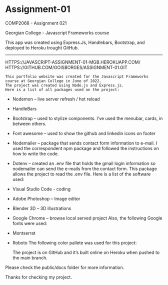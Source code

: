 # Assignment-01
 COMP2068 - Assignment 021

Georgian College - Javascript Frameworks course

This app was created using Express.Js, Handlebars, Bootstrap, and deployed to Heroku trought GitHub. 

----------------------------------------------------------------

HTTPS://JAVASCRIPT-ASSIGNMENT-01-MGB.HEROKUAPP.COM/
HTTPS://GITHUB.COM/GOISBORGES/ASSIGNMENT-01.GIT

	This portfolio website was created for the Javascript Frameworks course at Georgian College in June of 2022.
	The project was created using Node.js and Express.js.
	Here is a list of all packages used on the project:
-	Nodemon – live server refresh / hot reload
-	HandleBars
-	Bootstrap – used to stylize components. I’ve used the menubar, cards, in between others.
-	Font awesome – used to show the github and linkedin icons on footer
-	Nodemailer – package that sends contact form information to e-mail. I used the correspondent npm package and followed the instructions on how to write the code.
-	Dotenv – created an .env file that holds the gmail login information so nodemailer can send the e-mails from the contact form. This package allows the project to read the .env file.
Here is a list of the software used:
-	Visual Studio Code - coding
-	Adobe Photoshop – Image editor
-	Blender 3D – 3D illustrations
-	Google Chrome – browse local served project
Also, the following Google fonts were used:
-	Montserrat
-	Roboto
The following color pallete was used for this project:
 

	The project is on GitHub and it’s built online on Heroku when pushed to the main branch.

Please check the public/docs folder for more information.

Thanks for checking my project.